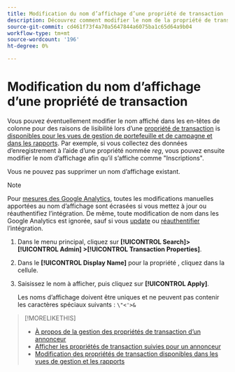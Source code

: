 ```yaml
---
title: Modification du nom d’affichage d’une propriété de transaction
description: Découvrez comment modifier le nom de la propriété de transaction affiché dans les en-têtes de colonne dans vos rapports et vues de gestion.
source-git-commit: cd461f73f4a70a5647844a6075ba1c65d64a9b04
workflow-type: tm+mt
source-wordcount: '196'
ht-degree: 0%

---
```


# Modification du nom d’affichage d’une propriété de transaction

Vous pouvez éventuellement modifier le nom affiché dans les en-têtes de colonne pour des raisons de lisibilité lors d’une [propriété de transaction](/help/search-social-commerce/glossary.md#s-t) is [disponibles pour les vues de gestion de portefeuille et de campagne et dans les rapports](transaction-property-edit-available.md). Par exemple, si vous collectez des données d’enregistrement à l’aide d’une propriété nommée *reg*, vous pouvez ensuite modifier le nom d’affichage afin qu’il s’affiche comme &quot;Inscriptions&quot;.

Vous ne pouvez pas supprimer un nom d’affichage existant.

>[!NOTE]
>
>Pour [mesures des Google Analytics](/help/search-social-commerce/admin/data-sources/data-source-about.md), toutes les modifications manuelles apportées au nom d’affichage sont écrasées si vous mettez à jour ou réauthentifiez l’intégration. De même, toute modification de nom dans les Google Analytics est ignorée, sauf si vous [update](/help/search-social-commerce/admin/data-sources/data-source-edit.md) ou [réauthentifier](/help/search-social-commerce/admin/data-sources/data-source-reauthenticate.md) l’intégration.

1. Dans le menu principal, cliquez sur **[!UICONTROL Search]> [!UICONTROL Admin] >[!UICONTROL Transaction Properties]**.

1. Dans le **[!UICONTROL Display Name]** pour la propriété , cliquez dans la cellule.

1. Saisissez le nom à afficher, puis cliquez sur **[!UICONTROL Apply]**.

   Les noms d’affichage doivent être uniques et ne peuvent pas contenir les caractères spéciaux suivants : `\"<'>&`

>[!MORELIKETHIS]
>
>* [À propos de la gestion des propriétés de transaction d’un annonceur](transaction-property-about.md)
>* [Afficher les propriétés de transaction suivies pour un annonceur](transaction-property-view-tracked.md)
>* [Modification des propriétés de transaction disponibles dans les vues de gestion et les rapports](transaction-property-edit-available.md)


